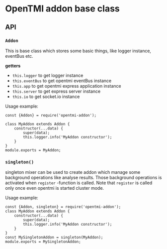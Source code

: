 # OpenTMI addon base class



## API

### `Addon`

This is base class which stores some basic things, like logger instance, eventBus etc.

**getters**
* `this.logger` to get logger instance
* `this.eventBus` to get opentmi eventBus instance
* `this.app` to get opentmi express application instance
* `this.server` to get express server instance
* `this.io` to get socket.io instance


Usage example:

```
const {Addon} = require('opentmi-addon');

class MyAddon extends Addon {
    constructor(...data) {
        super(data);
        this.logger.info('MyAddon constructor');
    }
}
module.exports = MyAddon;
```

### `singleton()`

singleton mixer can be used to create addon which manage some
background operations like analyse results. Those background operations
is activated when `register` -function is called.
Note that `register` is called only once even opentmi is started cluster mode.


Usage example:
```
const {Addon, singleton} = require('opentmi-addon');
class MyAddon extends Addon {
    constructor(...data) {
        super(data);
        this.logger.info('MyAddon constructor');
    }
}
const MySingletonAddon = singleton(MyAddon);
module.exports = MySingletonAddon;
```
